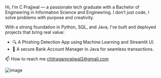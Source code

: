 Hi, I'm C Prajjwal — a passionate tech graduate with a Bachelor of Engineering in Information Science and Engineering. I don’t just code, I solve problems with purpose and creativity.

With a strong foundation in Python, SQL, and Java, I’ve built and deployed projects that bring real value:
- 🔍 A Phishing Detection App using Machine Learning and Streamlit UI.
- 💼 A secure Bank Account Manager in Java for seamless transactions.

📫 How to reach me chitragarprajjwal2@gmail.com

![image](https://github.com/user-attachments/assets/16f6de17-7642-48e0-9106-2d47368cfd4f)
